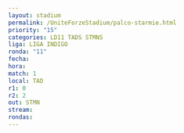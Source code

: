 ```yaml
---
layout: stadium
permalink: /UniteForzeStadium/palco-starmie.html
priority: "15"
categories: LD11 TADS STMNS
liga: LIGA INDIGO
ronda: "11"
fecha: 
hora: 
match: 1
local: TAD
r1: 0
r2: 2
out: STMN
stream: 
rondas:
---
```

